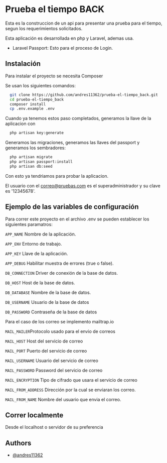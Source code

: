 
# Prueba el tiempo BACK

Esta es la construccion de un api para presentar una prueba para el tiempo, segun los requerimientos solicitados.

Esta aplicación es desarrollada en php y Laravel, ademas usa.

- Laravel Passport: Esto para el proceso de Login.




## Instalación

Para instalar el proyecto se necesita Composer

Se usan los siguientes comandos: 

```bash
  git clone https://github.com/andres11362/prueba-el-tiempo_back.git
  cd prueba-el-tiempo_back
  composer install
  cp .env.example .env
```
Cuando ya tenemos estos paso completados, generamos la llave de la aplicacion con

```bash
  php artisan key:generate
```
Generamos las migraciones, generamos las llaves del passport y generamos los sembradores:

```bash
  php artisan migrate
  php artisan passport:install
  php artisan db:seed
```

Con esto ya tendriamos para probar la aplicacion.

El usuario con el correo@pruebas.com  es el superadministrador y su clave es '12345678'.



    
## Ejemplo de las variables de configuración

Para correr este proyecto en el archivo .env se pueden establecer los siguientes paramatros:


`APP_NAME` Nombre de la aplicación.

`APP_ENV` Entorno de trabajo.

`APP_KEY` Llave de la aplicación.

`APP_DEBUG` Habilitar muestra de errores (true o false).

`DB_CONNECTION` Driver de conexión de la base de datos.

`DB_HOST` Host de la base de datos.

`DB_DATABASE` Nombre de la base de datos.

`DB_USERNAME` Usuario de la base de datos

`DB_PASSWORD` Contraseña de la base de datos

Para el caso de los correo se implemento mailtrap.io

`MAIL_MAILER`Protocolo usado para el envio de correos

`MAIL_HOST` Host del servicio de correo

`MAIL_PORT` Puerto del servicio de correo

`MAIL_USERNAME` Usuario del servicio de correo

`MAIL_PASSWORD` Password del servicio de correo

`MAIL_ENCRYPTION` Tipo de cifrado que usara el servicio de correo

`MAIL_FROM_ADDRESS` Dirección por la cual se enviaran los correo.

`MAIL_FROM_NAME` Nombre del usuario que envia el correo.
## Correr localmente

Desde el localhost o servidor de su preferencia




## Authors

- [@andres11362](https://github.com/andres11362)

